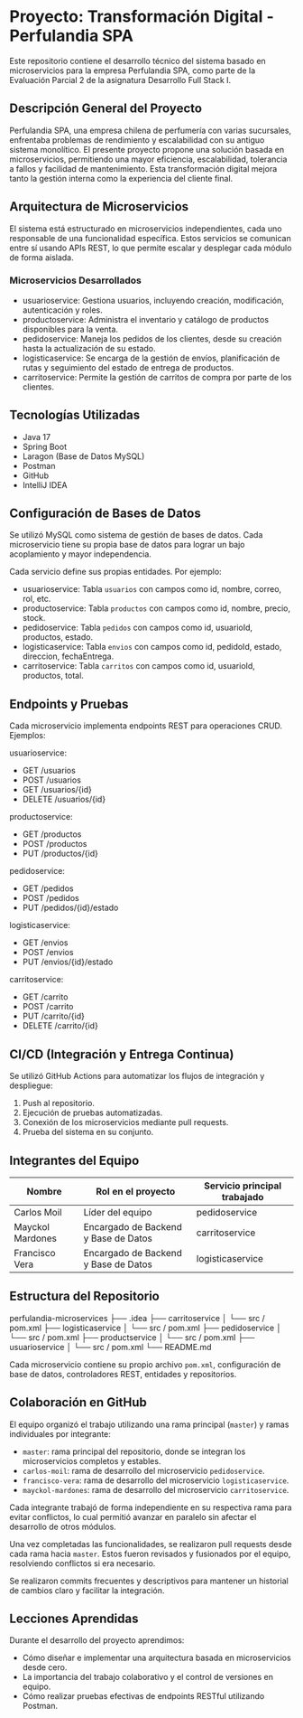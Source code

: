 # Proyecto: Transformación Digital - Perfulandia SPA

Este repositorio contiene el desarrollo técnico del sistema basado en microservicios para la empresa Perfulandia SPA, como parte de la Evaluación Parcial 2 de la asignatura Desarrollo Full Stack I.

## Descripción General del Proyecto

Perfulandia SPA, una empresa chilena de perfumería con varias sucursales, enfrentaba problemas de rendimiento y escalabilidad con su antiguo sistema monolítico. El presente proyecto propone una solución basada en microservicios, permitiendo una mayor eficiencia, escalabilidad, tolerancia a fallos y facilidad de mantenimiento. Esta transformación digital mejora tanto la gestión interna como la experiencia del cliente final.

## Arquitectura de Microservicios

El sistema está estructurado en microservicios independientes, cada uno responsable de una funcionalidad específica. Estos servicios se comunican entre sí usando APIs REST, lo que permite escalar y desplegar cada módulo de forma aislada.

### Microservicios Desarrollados

- usuarioservice: Gestiona usuarios, incluyendo creación, modificación, autenticación y roles.
- productoservice: Administra el inventario y catálogo de productos disponibles para la venta.
- pedidoservice: Maneja los pedidos de los clientes, desde su creación hasta la actualización de su estado.
- logisticaservice: Se encarga de la gestión de envíos, planificación de rutas y seguimiento del estado de entrega de productos.
- carritoservice: Permite la gestión de carritos de compra por parte de los clientes.

## Tecnologías Utilizadas

- Java 17
- Spring Boot
- Laragon (Base de Datos MySQL)
- Postman
- GitHub
- IntelliJ IDEA

## Configuración de Bases de Datos

Se utilizó MySQL como sistema de gestión de bases de datos. Cada microservicio tiene su propia base de datos para lograr un bajo acoplamiento y mayor independencia.

Cada servicio define sus propias entidades. Por ejemplo:

- usuarioservice: Tabla `usuarios` con campos como id, nombre, correo, rol, etc.
- productoservice: Tabla `productos` con campos como id, nombre, precio, stock.
- pedidoservice: Tabla `pedidos` con campos como id, usuarioId, productos, estado.
- logisticaservice: Tabla `envios` con campos como id, pedidoId, estado, direccion, fechaEntrega.
- carritoservice: Tabla `carritos` con campos como id, usuarioId, productos, total.

## Endpoints y Pruebas

Cada microservicio implementa endpoints REST para operaciones CRUD. Ejemplos:

usuarioservice:
- GET /usuarios
- POST /usuarios
- GET /usuarios/{id}
- DELETE /usuarios/{id}

productoservice:
- GET /productos
- POST /productos
- PUT /productos/{id}

pedidoservice:
- GET /pedidos
- POST /pedidos
- PUT /pedidos/{id}/estado

logisticaservice:
- GET /envios
- POST /envios
- PUT /envios/{id}/estado

carritoservice:
- GET /carrito
- POST /carrito
- PUT /carrito/{id}
- DELETE /carrito/{id}

## CI/CD (Integración y Entrega Continua)

Se utilizó GitHub Actions para automatizar los flujos de integración y despliegue:

1. Push al repositorio.
2. Ejecución de pruebas automatizadas.
3. Conexión de los microservicios mediante pull requests.
4. Prueba del sistema en su conjunto.

## Integrantes del Equipo

| Nombre              | Rol en el proyecto                     | Servicio principal trabajado |
|---------------------|----------------------------------------|------------------------------|
| Carlos Moil         | Líder del equipo                       | pedidoservice                |
| Mayckol Mardones    | Encargado de Backend y Base de Datos   | carritoservice               |
| Francisco Vera      | Encargado de Backend y Base de Datos   | logisticaservice             |

## Estructura del Repositorio

perfulandia-microservices
├── .idea
├── carritoservice
│   └── src / pom.xml
├── logisticaservice
│   └── src / pom.xml
├── pedidoservice
│   └── src / pom.xml
├── productservice
│   └── src / pom.xml
├── usuarioservice
│   └── src / pom.xml
└── README.md

Cada microservicio contiene su propio archivo `pom.xml`, configuración de base de datos, controladores REST, entidades y repositorios.

## Colaboración en GitHub

El equipo organizó el trabajo utilizando una rama principal (`master`) y ramas individuales por integrante:

- `master`: rama principal del repositorio, donde se integran los microservicios completos y estables.
- `carlos-moil`: rama de desarrollo del microservicio `pedidoservice`.
- `francisco-vera`: rama de desarrollo del microservicio `logisticaservice`.
- `mayckol-mardones`: rama de desarrollo del microservicio `carritoservice`.

Cada integrante trabajó de forma independiente en su respectiva rama para evitar conflictos, lo cual permitió avanzar en paralelo sin afectar el desarrollo de otros módulos.

Una vez completadas las funcionalidades, se realizaron pull requests desde cada rama hacia `master`. Estos fueron revisados y fusionados por el equipo, resolviendo conflictos si era necesario.

Se realizaron commits frecuentes y descriptivos para mantener un historial de cambios claro y facilitar la integración.

## Lecciones Aprendidas

Durante el desarrollo del proyecto aprendimos:

- Cómo diseñar e implementar una arquitectura basada en microservicios desde cero.
- La importancia del trabajo colaborativo y el control de versiones en equipo.
- Cómo realizar pruebas efectivas de endpoints RESTful utilizando Postman.
